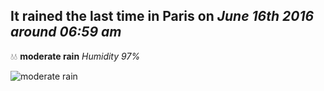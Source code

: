 ## It rained the last time in Paris on *June 16th 2016 around 06:59 am*
💧💧  **moderate rain** *Humidity 97%*

![moderate rain](http://openweathermap.org/img/w/10d.png)
